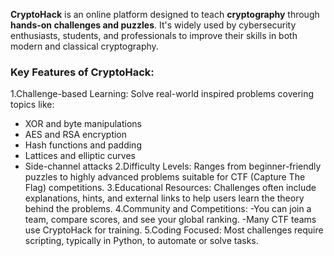 **CryptoHack** is an online platform designed to teach **cryptography** through **hands-on challenges and puzzles**. It's widely used by cybersecurity enthusiasts, students, and professionals to improve their skills in both modern and classical cryptography.

### Key Features of CryptoHack:
1.Challenge-based Learning: Solve real-world inspired problems covering topics like:
- XOR and byte manipulations
- AES and RSA encryption
- Hash functions and padding
- Lattices and elliptic curves
- Side-channel attacks
2.Difficulty Levels: Ranges from beginner-friendly puzzles to highly advanced problems suitable for CTF (Capture The Flag) competitions.
3.Educational Resources: Challenges often include explanations, hints, and external links to help users learn the theory behind the problems.
4.Community and Competitions:
-You can join a team, compare scores, and see your global ranking.
-Many CTF teams use CryptoHack for training.
5.Coding Focused: Most challenges require scripting, typically in Python, to automate or solve tasks.
